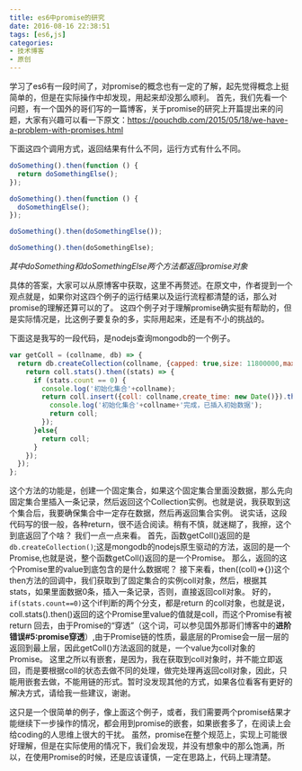 ```yaml
---
title: es6中promise的研究
date: 2016-08-16 22:38:51
tags: [es6,js]
categories:
- 技术博客
- 原创
---
```


学习了es6有一段时间了，对promise的概念也有一定的了解，起先觉得概念上挺简单的，但是在实际操作中却发现，用起来却没那么顺利。
首先，我们先看一个问题，有一个国外的哥们写的一篇博客，关于promise的研究上开篇提出来的问题，大家有兴趣可以看一下原文：https://pouchdb.com/2015/05/18/we-have-a-problem-with-promises.html

下面这四个调用方式，返回结果有什么不同，运行方式有什么不同。

```javascript
doSomething().then(function () {
  return doSomethingElse();
});

doSomething().then(function () {
  doSomethingElse();
});

doSomething().then(doSomethingElse());

doSomething().then(doSomethingElse);
```
<!-- more -->

*其中doSomething和doSomethingElse两个方法都返回promise对象*

具体的答案，大家可以从原博客中获取，这里不再赘述。在原文中，作者提到一个观点就是，如果你对这四个例子的运行结果以及运行流程都清楚的话，那么对promise的理解还算可以的了。
这四个例子对于理解promise确实挺有帮助的，但是实际情况是，比这例子要复杂的多，实际用起来，还是有不小的挑战的。

下面这是我写的一段代码，是nodejs查询mongodb的一个例子。

```javascript
var getColl = (collname, db) => {
  return db.createCollection(collname, {capped: true,size: 11800000,max: 5000}).then((coll) => {
    return coll.stats().then((stats) => {
      if (stats.count == 0) {
        console.log('初始化集合'+collname);
        return coll.insert({coll: collname,create_time: new Date()}).then((inserted)=>{
          console.log('初始化集合'+collname+'完成，已插入初始数据');
          return coll;
        });
      }else{
        return coll;
      }
    });
  });
};
```
这个方法的功能是，创建一个固定集合，如果这个固定集合里面没数据，那么先向固定集合里插入一条记录，然后返回这个Collection实例。也就是说，我获取到这个集合后，我要确保集合中一定存在数据，然后再返回集合实例。
说实话，这段代码写的很一般，各种return，很不适合阅读。稍有不慎，就迷糊了，我擦，这个到底返回了个啥？
我们一点一点来看。
首先，函数getColl()返回的是 `db.createCollection()`;这是mongodb的nodejs原生驱动的方法，返回的是一个Promise,也就是说，整个函数getColl()返回的是一个Promise。
那么，返回的这个Promise里的value到底包含的是什么数据呢？
接下来看，then((coll)=>{})这个then方法的回调中，我们获取到了固定集合的实例coll对象，然后，根据其stats，如果里面数据0条，插入一条记录，否则，直接返回coll对象。
好的，`if(stats.count==0)`这个if判断的两个分支，都是return 的coll对象，也就是说，coll.stats().then()返回的这个Promise里value的值就是coll，而这个Promise有被return 回去，由于Promise的“穿透”（这个词，可以参见国外那哥们博客中的**进阶错误#5:promise穿透**）,由于Promise链的性质，最底层的Promise会一层一层的返回到最上层，因此getColl()方法返回的就是，一个value为coll对象的Promise。
这里之所以有嵌套，是因为，我在获取到coll对象时，并不能立即返回，而是要根据coll的状态去做不同的处理，做完处理再返回coll对象，因此，只能用嵌套去做，不能用链的形式。暂时没发现其他的方式，如果各位看客有更好的解决方式，请给我一些建议，谢谢。

这只是一个很简单的例子，像上面这个例子，或者，我们需要两个promise结果才能继续下一步操作的情况，都会用到promise的嵌套，如果嵌套多了，在阅读上会给coding的人思维上很大的干扰。
虽然，promise在整个规范上，实现上可能很好理解，但是在实际使用的情况下，我们会发现，并没有想象中的那么饱满，所以，在使用Promise的时候，还是应该谨慎，一定在思路上，代码上理清楚。
